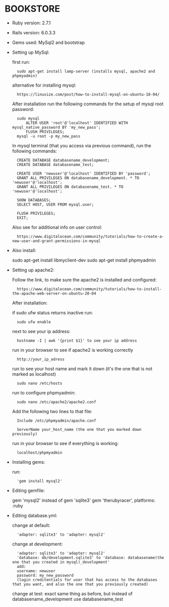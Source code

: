 # BOOKSTORE

* Ruby version: 2.7.1

* Rails version: 6.0.3.3

* Gems used: MySql2 and bootstrap

* Setting up MySql:

    first run: 
    
        sudo apt-get install lamp-server (installs mysql, apache2 and phpmyadmin)

    alternative for installing mysql:

        https://linuxize.com/post/how-to-install-mysql-on-ubuntu-18-04/

    After installation run the following commands for the setup of mysql root password:
        
        sudo mysql
            ALTER USER 'root'@'localhost' IDENTIFIED WITH mysql_native_password BY 'my_new_pass';
            FLUSH PRIVILEGES;
        mysql -u root -p my_new_pass

    In mysql terminal (that you access via previous command), run the following commands:

        CREATE DATABASE databasename_development;
        CREATE DATABASE databasename_test;
        
        CREATE USER 'newuser'@'localhost' IDENTIFIED BY 'password';
        GRANT ALL PRIVILEGES ON databasename_development. * TO 'newuser'@'localhost';
        GRANT ALL PRIVILEGES ON databasename_test. * TO 'newuser'@'localhost';

        SHOW DATABASES;
        SELECT HOST, USER FROM mysql.user;

        FLUSH PRIVILEGES;
        EXIT;

    Also see for additional info on user control: 
    
        https://www.digitalocean.com/community/tutorials/how-to-create-a-new-user-and-grant-permissions-in-mysql

* Also install:

    sudo apt-get install libmyclient-dev
    sudo apt-get install phpmyadmin

* Setting up apache2:

    Follow the link, to make sure the apache2 is installed and configured: 
    
        https://www.digitalocean.com/community/tutorials/how-to-install-the-apache-web-server-on-ubuntu-20-04
    
    After installation: 
    
    if sudo ufw status returns inactive run: 
        
        sudo ufw enable

    next to see your ip address:
    
        hostname -I | awk '{print $1}' to see your ip address
        
    run in your browser to see if apache2 is working correctly  
        
        http://your_ip_adress 

    run to see your host name and mark it down (it's the one that is not marked as localhost)
            
        sudo nano /etc/hosts 

    run to configure phpmyadmin:
            
        sudo nano /etc/apache2/apache2.conf

    Add the following two lines to that file:
            
        Include /etc/phpmyadmin/apache.conf

        ServerName your_host_name (the one that you marked down previously)

    run in your browser to see if everything is working:

        localhost/phpmyadmin

* Installing gems:

    run:
        
        'gem install mysql2'    

* Editing gemfile:
    
    gem 'mysql2' instead of gem 'sqlite3'
    gem 'therubyracer', platforms: :ruby

* Editing database.yml:

    change at default:
     
        'adapter: sqlite3' to 'adapter: mysql2'
    
    change at development: 

        'adapter: sqlite3' to 'adapter: mysql2'
        'database: db/development.sqlite3' to 'database: databasename(the one that you created in mysql)_development'
        add:
        username: newuser
        password: my_new_password
        (login creditentials for user that has access to the databases that you want, and also the one that you previously created)

    change at test:
        exact same thing as before, but instead of databasename_development use databasename_test
